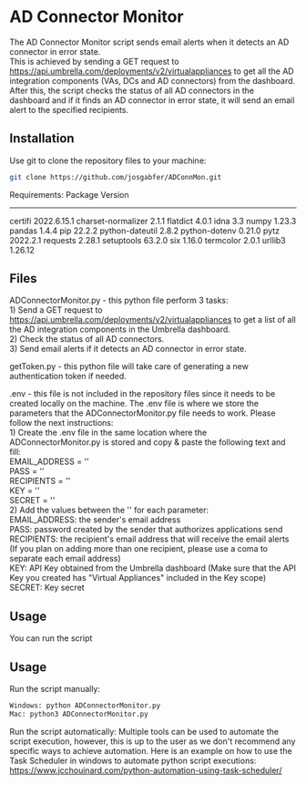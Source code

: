 # AD Connector Monitor

The AD Connector Monitor script sends email alerts when it detects an AD connector in error state.  
This is achieved by sending a GET request to https://api.umbrella.com/deployments/v2/virtualappliances to get all the AD integration components (VAs, DCs and AD connectors) from the dashboard. After this, the script checks the status of all AD connectors in the dashboard and if it finds an AD connector in error state, it will send an email alert to the specified recipients.

## Installation

Use git to clone the repository files to your machine:

```bash
git clone https://github.com/josgabfer/ADConnMon.git
```
Requirements:
Package            Version
------------------ -----------
certifi            2022.6.15.1
charset-normalizer 2.1.1
flatdict           4.0.1
idna               3.3
numpy              1.23.3
pandas             1.4.4
pip                22.2.2
python-dateutil    2.8.2
python-dotenv      0.21.0
pytz               2022.2.1
requests           2.28.1
setuptools         63.2.0
six                1.16.0
termcolor          2.0.1
urllib3            1.26.12


## Files

ADConnectorMonitor.py - this python file perform 3 tasks:  
    1) Send a GET request to https://api.umbrella.com/deployments/v2/virtualappliances to get a list of all the AD integration components in the Umbrella dashboard.  
    2) Check the status of all AD connectors.  
    3) Send email alerts if it detects an AD connector in error state.  

getToken.py - this python file will take care of generating a new authentication token if needed.

.env - this file is not included in the repository files since it needs to be created locally on the machine. The .env file is where we store the parameters that the ADConnectorMonitor.py file needs to work. Please follow the next instructions:  
    1) Create the .env file in the same location where the ADConnectorMonitor.py is stored and copy & paste the following text and fill:  
        EMAIL_ADDRESS = ''  
        PASS = ''  
        RECIPIENTS = ''  
        KEY = ''  
        SECRET = ''  
    2) Add the values between the '' for each parameter:  
        EMAIL_ADDRESS: the sender's email address  
        PASS: password created by the sender that authorizes applications send  
        RECIPIENTS: the recipient's email address that will receive the email alerts (If you plan on adding more than one recipient, please use a coma to separate each email address)  
        KEY: API Key obtained from the Umbrella dashboard (Make sure that the API Key you created has "Virtual Appliances" included in the Key scope)  
        SECRET: Key secret  

## Usage

You can run the script

## Usage

Run the script manually:
```python
Windows: python ADConnectorMonitor.py
Mac: python3 ADConnectorMonitor.py
```

Run the script automatically:
Multiple tools can be used to automate the script execution, however, this is up to the user as we don't recommend any specific ways to achieve automation. Here is an example on how to use the Task Scheduler in windows to automate python script executions: https://www.jcchouinard.com/python-automation-using-task-scheduler/
